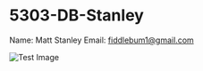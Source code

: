 # 5303-DB-Stanley

Name: Matt Stanley
Email: fiddlebum1@gmail.com

![Test Image](https://media.licdn.com/dms/image/C5603AQE5Fq0JF5mDYg/profile-displayphoto-shrink_200_200/0?e=1572480000&v=beta&t=fMCsLwRbl4F8kaATpVYbStzxLlIAxALMgRQQCshHWM4)
